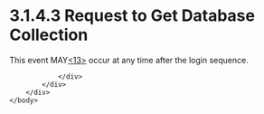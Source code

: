 <html dir="LTR" xmlns:mshelp="http://msdn.microsoft.com/mshelp" xmlns:ddue="http://ddue.schemas.microsoft.com/authoring/2003/5" xmlns:xlink="http://www.w3.org/1999/xlink" xmlns:tool="http://www.microsoft.com/tooltip">
    <head>
        <meta http-equiv="Content-Type" content="text/html; CHARSET=utf-8"></meta>
        <meta name="save" content="history"></meta>
        <title>3.1.4.3 Request to Get Database Collection</title>
        <xml>
            <mshelp:toctitle title="3.1.4.3 Request to Get Database Collection"></mshelp:toctitle>
            <mshelp:rltitle title="[MS-SSAS8]: Request to Get Database Collection"></mshelp:rltitle>
            <mshelp:keyword index="A" term="7cb97fa9-a34b-4c5c-9ca6-84fef4b2ec70"></mshelp:keyword>
            <mshelp:attr name="DCSext.ContentType" value="open specification"></mshelp:attr>
            <mshelp:attr name="AssetID" value="7cb97fa9-a34b-4c5c-9ca6-84fef4b2ec70"></mshelp:attr>
            <mshelp:attr name="TopicType" value="kbRef"></mshelp:attr>
            <mshelp:attr name="DCSext.Title" value="[MS-SSAS8]: Request to Get Database Collection" />
        </xml>
    </head>
    <body>
        <div id="header">
            <h1 class="heading">3.1.4.3 Request to Get Database Collection</h1>
        </div>
        <div id="mainSection">
            <div id="mainBody">
                <div id="allHistory" class="saveHistory"></div>
                <div id="sectionSection0" class="section" name="collapseableSection">
                    

<p>This event MAY<a id="Appendix_A_Target_13"></a><a href="05c9e5c4-4566-418c-a56e-69fca8d73f4b.htm#Appendix_A_13" aria-label="Product behavior note 13">&lt;13&gt;</a> occur at
any time after the login sequence. </p>


                </div>
            </div>
        </div>
    </body>
</html>